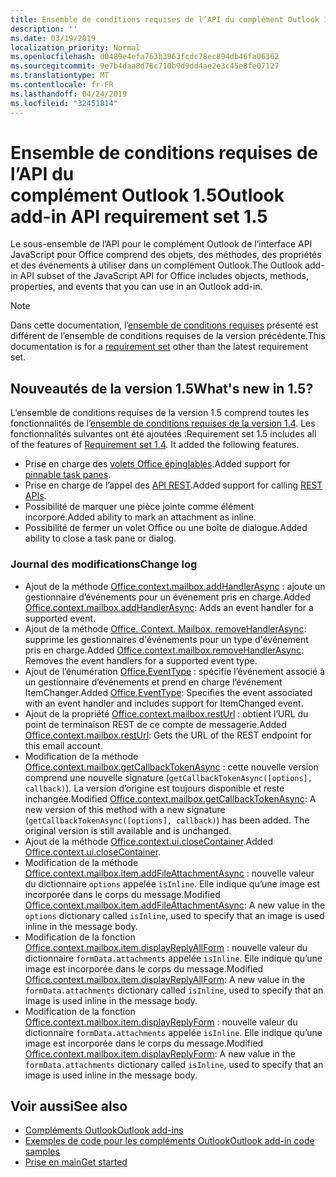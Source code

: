 ```yaml
---
title: Ensemble de conditions requises de l’API du complément Outlook 1.5
description: ''
ms.date: 03/19/2019
localization_priority: Normal
ms.openlocfilehash: d0489e4efa763b3963fcdc78ec894db46fa06362
ms.sourcegitcommit: 9e7b4daa8d76c710b9d9dd4ae2e3c45e8fe07127
ms.translationtype: MT
ms.contentlocale: fr-FR
ms.lasthandoff: 04/24/2019
ms.locfileid: "32451814"
---
```

# <a name="outlook-add-in-api-requirement-set-15"></a><span data-ttu-id="2e360-102">Ensemble de conditions requises de l’API du complément Outlook 1.5</span><span class="sxs-lookup"><span data-stu-id="2e360-102">Outlook add-in API requirement set 1.5</span></span>

<span data-ttu-id="2e360-103">Le sous-ensemble de l’API pour le complément Outlook de l’interface API JavaScript pour Office comprend des objets, des méthodes, des propriétés et des événements à utiliser dans un complément Outlook.</span><span class="sxs-lookup"><span data-stu-id="2e360-103">The Outlook add-in API subset of the JavaScript API for Office includes objects, methods, properties, and events that you can use in an Outlook add-in.</span></span>

> [!NOTE]
> <span data-ttu-id="2e360-104">Dans cette documentation, l’[ensemble de conditions requises](/office/dev/add-ins/reference/requirement-sets/outlook-api-requirement-sets) présenté est différent de l’ensemble de conditions requises de la version précédente.</span><span class="sxs-lookup"><span data-stu-id="2e360-104">This documentation is for a [requirement set](/office/dev/add-ins/reference/requirement-sets/outlook-api-requirement-sets) other than the latest requirement set.</span></span>

## <a name="whats-new-in-15"></a><span data-ttu-id="2e360-105">Nouveautés de la version 1.5</span><span class="sxs-lookup"><span data-stu-id="2e360-105">What's new in 1.5?</span></span>

<span data-ttu-id="2e360-p101">L’ensemble de conditions requises de la version 1.5 comprend toutes les fonctionnalités de l’[ensemble de conditions requises de la version 1.4](../requirement-set-1.4/outlook-requirement-set-1.4.md). Les fonctionnalités suivantes ont été ajoutées :</span><span class="sxs-lookup"><span data-stu-id="2e360-p101">Requirement set 1.5 includes all of the features of [Requirement set 1.4](../requirement-set-1.4/outlook-requirement-set-1.4.md). It added the following features.</span></span>

- <span data-ttu-id="2e360-108">Prise en charge des [volets Office épinglables](/outlook/add-ins/pinnable-taskpane).</span><span class="sxs-lookup"><span data-stu-id="2e360-108">Added support for [pinnable task panes](/outlook/add-ins/pinnable-taskpane).</span></span>
- <span data-ttu-id="2e360-109">Prise en charge de l’appel des [API REST](/outlook/add-ins/use-rest-api).</span><span class="sxs-lookup"><span data-stu-id="2e360-109">Added support for calling [REST APIs](/outlook/add-ins/use-rest-api).</span></span>
- <span data-ttu-id="2e360-110">Possibilité de marquer une pièce jointe comme élément incorporé.</span><span class="sxs-lookup"><span data-stu-id="2e360-110">Added ability to mark an attachment as inline.</span></span>
- <span data-ttu-id="2e360-111">Possibilité de fermer un volet Office ou une boîte de dialogue.</span><span class="sxs-lookup"><span data-stu-id="2e360-111">Added ability to close a task pane or dialog.</span></span>

### <a name="change-log"></a><span data-ttu-id="2e360-112">Journal des modifications</span><span class="sxs-lookup"><span data-stu-id="2e360-112">Change log</span></span>

- <span data-ttu-id="2e360-113">Ajout de la méthode [Office.context.mailbox.addHandlerAsync](office.context.mailbox.md#addhandlerasynceventtype-handler-options-callback) : ajoute un gestionnaire d’événements pour un événement pris en charge.</span><span class="sxs-lookup"><span data-stu-id="2e360-113">Added [Office.context.mailbox.addHandlerAsync](office.context.mailbox.md#addhandlerasynceventtype-handler-options-callback): Adds an event handler for a supported event.</span></span>
- <span data-ttu-id="2e360-114">Ajout de la méthode [Office. Context. Mailbox. removeHandlerAsync](office.context.mailbox.md#removehandlerasynceventtype-options-callback): supprime les gestionnaires d'événements pour un type d'événement pris en charge.</span><span class="sxs-lookup"><span data-stu-id="2e360-114">Added [Office.context.mailbox.removeHandlerAsync](office.context.mailbox.md#removehandlerasynceventtype-options-callback): Removes the event handlers for a supported event type.</span></span>
- <span data-ttu-id="2e360-115">Ajout de l’énumération [Office.EventType](office.md#eventtype-string) : spécifie l’événement associé à un gestionnaire d’événements et prend en charge l’événement ItemChanger.</span><span class="sxs-lookup"><span data-stu-id="2e360-115">Added [Office.EventType](office.md#eventtype-string): Specifies the event associated with an event handler and includes support for ItemChanged event.</span></span>
- <span data-ttu-id="2e360-116">Ajout de la propriété [Office.context.mailbox.restUrl](office.context.mailbox.md#resturl-string) : obtient l’URL du point de terminaison REST de ce compte de messagerie.</span><span class="sxs-lookup"><span data-stu-id="2e360-116">Added [Office.context.mailbox.restUrl](office.context.mailbox.md#resturl-string): Gets the URL of the REST endpoint for this email account.</span></span>
- <span data-ttu-id="2e360-p102">Modification de la méthode [Office.context.mailbox.getCallbackTokenAsync](office.context.mailbox.md#getcallbacktokenasyncoptions-callback) : cette nouvelle version comprend une nouvelle signature (`getCallbackTokenAsync([options], callback)`). La version d’origine est toujours disponible et reste inchangée.</span><span class="sxs-lookup"><span data-stu-id="2e360-p102">Modified [Office.context.mailbox.getCallbackTokenAsync](office.context.mailbox.md#getcallbacktokenasyncoptions-callback): A new version of this method with a new signature (`getCallbackTokenAsync([options], callback)`) has been added. The original version is still available and is unchanged.</span></span>
- <span data-ttu-id="2e360-119">Ajout de la méthode [Office.context.ui.closeContainer](/javascript/api/office/office.ui#closecontainer--).</span><span class="sxs-lookup"><span data-stu-id="2e360-119">Added [Office.context.ui.closeContainer](/javascript/api/office/office.ui#closecontainer--).</span></span>
- <span data-ttu-id="2e360-120">Modification de la méthode [Office.context.mailbox.item.addFileAttachmentAsync](office.context.mailbox.item.md#addfileattachmentasyncuri-attachmentname-options-callback) : nouvelle valeur du dictionnaire `options` appelée `isInline`. Elle indique qu’une image est incorporée dans le corps du message.</span><span class="sxs-lookup"><span data-stu-id="2e360-120">Modified [Office.context.mailbox.item.addFileAttachmentAsync](office.context.mailbox.item.md#addfileattachmentasyncuri-attachmentname-options-callback): A new value in the `options` dictionary called `isInline`, used to specify that an image is used inline in the message body.</span></span>
- <span data-ttu-id="2e360-121">Modification de la fonction [Office.context.mailbox.item.displayReplyAllForm](office.context.mailbox.item.md#displayreplyallformformdata-callback) : nouvelle valeur du dictionnaire `formData.attachments` appelée `isInline`. Elle indique qu’une image est incorporée dans le corps du message.</span><span class="sxs-lookup"><span data-stu-id="2e360-121">Modified [Office.context.mailbox.item.displayReplyAllForm](office.context.mailbox.item.md#displayreplyallformformdata-callback): A new value in the `formData.attachments` dictionary called `isInline`, used to specify that an image is used inline in the message body.</span></span>
- <span data-ttu-id="2e360-122">Modification de la fonction [Office.context.mailbox.item.displayReplyForm](office.context.mailbox.item.md#displayreplyformformdata-callback) : nouvelle valeur du dictionnaire `formData.attachments` appelée `isInline`. Elle indique qu’une image est incorporée dans le corps du message.</span><span class="sxs-lookup"><span data-stu-id="2e360-122">Modified [Office.context.mailbox.item.displayReplyForm](office.context.mailbox.item.md#displayreplyformformdata-callback): A new value in the `formData.attachments` dictionary called `isInline`, used to specify that an image is used inline in the message body.</span></span>

## <a name="see-also"></a><span data-ttu-id="2e360-123">Voir aussi</span><span class="sxs-lookup"><span data-stu-id="2e360-123">See also</span></span>

- [<span data-ttu-id="2e360-124">Compléments Outlook</span><span class="sxs-lookup"><span data-stu-id="2e360-124">Outlook add-ins</span></span>](/outlook/add-ins/)
- [<span data-ttu-id="2e360-125">Exemples de code pour les compléments Outlook</span><span class="sxs-lookup"><span data-stu-id="2e360-125">Outlook add-in code samples</span></span>](https://developer.microsoft.com/outlook/gallery/?filterBy=Outlook,Samples,Add-ins)
- [<span data-ttu-id="2e360-126">Prise en main</span><span class="sxs-lookup"><span data-stu-id="2e360-126">Get started</span></span>](/outlook/add-ins/quick-start)
